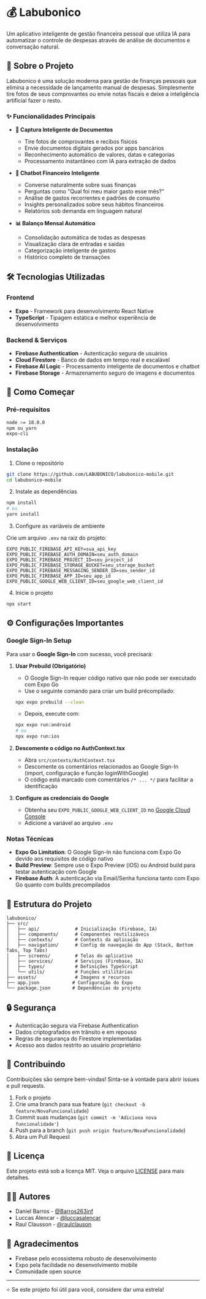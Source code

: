 # 💰 Labubonico

Um aplicativo inteligente de gestão financeira pessoal que utiliza IA para automatizar o controle de despesas através de análise de documentos e conversação natural.

## 📱 Sobre o Projeto

Labubonico é uma solução moderna para gestão de finanças pessoais que elimina a necessidade de lançamento manual de despesas. Simplesmente tire fotos de seus comprovantes ou envie notas fiscais e deixe a inteligência artificial fazer o resto.

### ✨ Funcionalidades Principais

- **📸 Captura Inteligente de Documentos**

  - Tire fotos de comprovantes e recibos físicos
  - Envie documentos digitais gerados por apps bancários
  - Reconhecimento automático de valores, datas e categorias
  - Processamento instantâneo com IA para extração de dados

- **🤖 Chatbot Financeiro Inteligente**

  - Converse naturalmente sobre suas finanças
  - Perguntas como "Qual foi meu maior gasto esse mês?"
  - Análise de gastos recorrentes e padrões de consumo
  - Insights personalizados sobre seus hábitos financeiros
  - Relatórios sob demanda em linguagem natural

- **📊 Balanço Mensal Automático**
  - Consolidação automática de todas as despesas
  - Visualização clara de entradas e saídas
  - Categorização inteligente de gastos
  - Histórico completo de transações

## 🛠️ Tecnologias Utilizadas

### Frontend

- **Expo** - Framework para desenvolvimento React Native
- **TypeScript** - Tipagem estática e melhor experiência de desenvolvimento

### Backend & Serviços

- **Firebase Authentication** - Autenticação segura de usuários
- **Cloud Firestore** - Banco de dados em tempo real e escalável
- **Firebase AI Logic** - Processamento inteligente de documentos e chatbot
- **Firebase Storage** - Armazenamento seguro de imagens e documentos

## 🚀 Como Começar

### Pré-requisitos

```bash
node >= 18.0.0
npm ou yarn
expo-cli
```

### Instalação

1. Clone o repositório

```bash
git clone https://github.com/LABUBONICO/labubonico-mobile.git
cd labubonico-mobile
```

2. Instale as dependências

```bash
npm install
# ou
yarn install
```

3. Configure as variáveis de ambiente

Crie um arquivo `.env` na raiz do projeto:

```env
EXPO_PUBLIC_FIREBASE_API_KEY=sua_api_key
EXPO_PUBLIC_FIREBASE_AUTH_DOMAIN=seu_auth_domain
EXPO_PUBLIC_FIREBASE_PROJECT_ID=seu_project_id
EXPO_PUBLIC_FIREBASE_STORAGE_BUCKET=seu_storage_bucket
EXPO_PUBLIC_FIREBASE_MESSAGING_SENDER_ID=seu_sender_id
EXPO_PUBLIC_FIREBASE_APP_ID=seu_app_id
EXPO_PUBLIC_GOOGLE_WEB_CLIENT_ID=seu_google_web_client_id
```

4. Inicie o projeto

```bash
npx start
```

## ⚙️ Configurações Importantes

### Google Sign-In Setup

Para usar o **Google Sign-In** com sucesso, você precisará:

1. **Usar Prebuild (Obrigatório)**

   - O Google Sign-In requer código nativo que não pode ser executado com Expo Go
   - Use o seguinte comando para criar um build précompilado:

   ```bash
   npx expo prebuild --clean
   ```

   - Depois, execute com:

   ```bash
   npx expo run:android
   # ou
   npx expo run:ios
   ```

2. **Descomente o código no AuthContext.tsx**

   - Abra `src/contexts/AuthContext.tsx`
   - Descomente os comentários relacionados ao Google Sign-In (import, configuração e função loginWithGoogle)
   - O código está marcado com comentários `/* ... */` para facilitar a identificação

3. **Configure as credenciais do Google**
   - Obtenha seu `EXPO_PUBLIC_GOOGLE_WEB_CLIENT_ID` no [Google Cloud Console](https://console.cloud.google.com/)
   - Adicione a variável ao arquivo `.env`

### Notas Técnicas

- **Expo Go Limitation**: O Google Sign-In não funciona com Expo Go devido aos requisitos de código nativo
- **Build Preview**: Sempre use o Expo Preview (iOS) ou Android build para testar autenticação com Google
- **Firebase Auth**: A autenticação via Email/Senha funciona tanto com Expo Go quanto com builds precompilados

## 📁 Estrutura do Projeto

```
labubonico/
├── src/
│   ├── api/             # Inicialização (Firebase, IA)
│   ├── components/      # Componentes reutilizáveis
│   ├── contexts/        # Contexts da aplicação
│   ├── navigation/      # Config de navegação do App (Stack, Bottom Tabs, Top Tabs)
│   ├── screens/         # Telas do aplicativo
│   ├── services/        # Serviços (Firebase, IA)
│   ├── types/           # Definições TypeScript
│   └── utils/           # Funções utilitárias
├── assets/              # Imagens e recursos
├── app.json            # Configuração do Expo
└── package.json        # Dependências do projeto
```

## 🔒 Segurança

- Autenticação segura via Firebase Authentication
- Dados criptografados em trânsito e em repouso
- Regras de segurança do Firestore implementadas
- Acesso aos dados restrito ao usuário proprietário

## 🤝 Contribuindo

Contribuições são sempre bem-vindas! Sinta-se à vontade para abrir issues e pull requests.

1. Fork o projeto
2. Crie uma branch para sua feature (`git checkout -b feature/NovaFuncionalidade`)
3. Commit suas mudanças (`git commit -m 'Adiciona nova funcionalidade'`)
4. Push para a branch (`git push origin feature/NovaFuncionalidade`)
5. Abra um Pull Request

## 📄 Licença

Este projeto está sob a licença MIT. Veja o arquivo [LICENSE](LICENSE) para mais detalhes.

## 👨‍💻 Autores

- Daniel Barros - [@Barros263inf](https://github.com/Barros263inf)
- Luccas Alencar - [@luccasalencar](https://github.com/luccasalencar)
- Raul Clausson - [@raulclauson](https://github.com/raulclauson)

## 🙏 Agradecimentos

- Firebase pelo ecossistema robusto de desenvolvimento
- Expo pela facilidade no desenvolvimento mobile
- Comunidade open source

---

⭐ Se este projeto foi útil para você, considere dar uma estrela!
